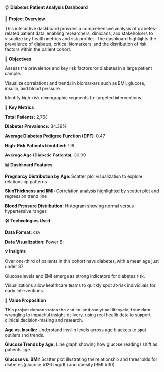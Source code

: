 **🩺 Diabetes Patient Analysis Dashboard**

**📌 Project Overview**

This interactive dashboard provides a comprehensive analysis of diabetes-related patient data, enabling researchers, clinicians, and stakeholders to visualize key health metrics and risk profiles. The dashboard highlights the prevalence of diabetes, critical biomarkers, and the distribution of risk factors within the patient cohort.

**🎯 Objectives**

Assess the prevalence and key risk factors for diabetes in a large patient sample.

Visualize correlations and trends in biomarkers such as BMI, glucose, insulin, and blood pressure.

Identify high-risk demographic segments for targeted interventions.

**🔑 Key Metrics**

**Total Patients:** 2,768

**Diabetes Prevalence:** 34.39%

**Average Diabetes Pedigree Function (DPF):** 0.47

**High-Risk Patients Identified:** 109

**Average Age (Diabetic Patients):** 36.99

**📊 Dashboard Features**

**Pregnancy Distribution by Age:** Scatter plot visualization to explore relationship patterns.

**SkinThickness and BMI:** Correlation analysis highlighted by scatter plot and regression trend line.

**Blood Pressure Distribution:** Histogram showing normal versus hypertensive ranges.

**🛠️ Technologies Used**

**Data Format:** csv

**Data Visualization:** Power Bi


**💡 Insights**

Over one-third of patients in this cohort have diabetes, with a mean age just under 37.

Glucose levels and BMI emerge as strong indicators for diabetes risk.

Visualizations allow healthcare teams to quickly spot at-risk individuals for early interventions.

**🚀 Value Proposition**

This project demonstrates the end-to-end analytical lifecycle, from data wrangling to impactful insight-delivery, using real health data to support clinical decision-making and research.

**Age vs. Insulin:** Understand insulin levels across age brackets to spot outliers and trends.

**Glucose Trends by Age:** Line graph showing how glucose readings shift as patients age.

**Glucose vs. BMI:** Scatter plot illustrating the relationship and thresholds for diabetes (glucose ≥126 mg/dL) and obesity (BMI ≥30).
